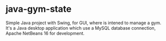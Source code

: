 # java-gym-state
Simple Java project with Swing, for GUI, where is intened to manage a gym. It's a Java desktop application which use a MySQL database connection, Apache NetBeans 16 for development.
